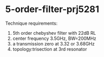 # 5-order-filter-prj5281
Technique requirements:
1. 5th order chebyshev filter with 22dB RL
2. center frequency 3.5GHz, BW=200MHz
3. a transmission zero at 3.32 or 3.68GHz
4. topology:trisection at 3rd resonator

